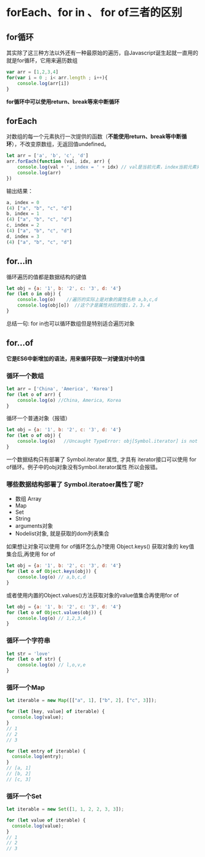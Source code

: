 # forEach、for in 、 for of三者的区别

## for循环
其实除了这三种方法以外还有一种最原始的遍历，自Javascript诞生起就一直用的 就是for循环，它用来遍历数组
```js
var arr = [1,2,3,4]
for(var i = 0 ; i< arr.length ; i++){
	console.log(arr[i])
}
```
**for循环中可以使用return、break等来中断循环**

## forEach
对数组的每一个元素执行一次提供的函数（**不能使用return、break等中断循环**），不改变原数组，无返回值undefined。
```js
let arr = ['a', 'b', 'c', 'd']
arr.forEach(function (val, idx, arr) {
    console.log(val + ', index = ' + idx) // val是当前元素，index当前元素索引，arr数组
    console.log(arr)
})
```
输出结果：
```js
a, index = 0
(4) ["a", "b", "c", "d"]
b, index = 1
(4) ["a", "b", "c", "d"]
c, index = 2
(4) ["a", "b", "c", "d"]
d, index = 3
(4) ["a", "b", "c", "d"]
```

## for…in
循环遍历的值都是数据结构的键值
```js
let obj = {a: '1', b: '2', c: '3', d: '4'}
for (let o in obj) {
    console.log(o)    //遍历的实际上是对象的属性名称 a,b,c,d
    console.log(obj[o])  //这个才是属性对应的值1，2，3，4
}
```
总结一句: for in也可以循环数组但是特别适合遍历对象

## for…of
**它是ES6中新增加的语法，用来循环获取一对键值对中的值**

### 循环一个数组
```js
let arr = ['China', 'America', 'Korea']
for (let o of arr) {
    console.log(o) //China, America, Korea
}
```
循环一个普通对象（报错）
```js
let obj = {a: '1', b: '2', c: '3', d: '4'}
for (let o of obj) {
    console.log(o)   //Uncaught TypeError: obj[Symbol.iterator] is not a function
}
```
一个数据结构只有部署了 Symbol.iterator 属性, 才具有 iterator接口可以使用 for of循环。例子中的obj对象没有Symbol.iterator属性 所以会报错。
### 哪些数据结构部署了 Symbol.iteratoer属性了呢?
- 数组 Array
- Map
- Set
- String
- arguments对象
- Nodelist对象, 就是获取的dom列表集合

如果想让对象可以使用 for of循环怎么办?使用 Object.keys() 获取对象的 key值集合后,再使用 for of
```js
let obj = {a: '1', b: '2', c: '3', d: '4'}
for (let o of Object.keys(obj)) {
    console.log(o) // a,b,c,d
}
```
或者使用内置的Object.values()方法获取对象的value值集合再使用for of
```js
let obj = {a: '1', b: '2', c: '3', d: '4'}
for (let o of Object.values(obj)) {
    console.log(o) // 1,2,3,4
}
```
### 循环一个字符串
```js
let str = 'love'
for (let o of str) {
    console.log(o) // l,o,v,e
}
```
### 循环一个Map
```js
let iterable = new Map([["a", 1], ["b", 2], ["c", 3]]);

for (let [key, value] of iterable) {
  console.log(value);
}
// 1
// 2
// 3

for (let entry of iterable) {
  console.log(entry);
}
// [a, 1]
// [b, 2]
// [c, 3]
```
### 循环一个Set
```js
let iterable = new Set([1, 1, 2, 2, 3, 3]);

for (let value of iterable) {
  console.log(value);
}
// 1
// 2
// 3
```